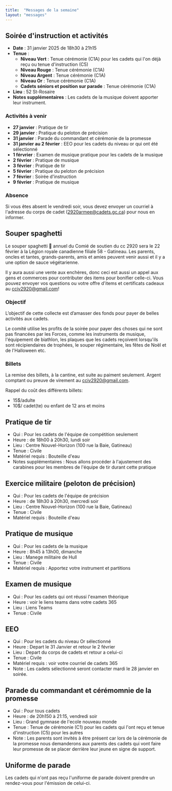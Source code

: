 ```yaml
---
title:  "Messages de la semaine"
layout: "messages"
---
```

 
## Soirée d'instruction et activités

- **Date** : 31 janvier 2025 de 18h30 à 21h15
- **Tenue** :
  - **Niveau Vert** : Tenue  cérémonie (C1A) pour les cadets qui l'on déjà reçu ou tenue d'instruction (C5)
  - **Niveau Rouge** : Tenue  cérémonie (C1A)
  - **Niveau Argent** : Tenue  cérémonie (C1A)
  - **Niveau Or** : Tenue  cérémonie (C1A)
  - **Cadets séniors et position sur parade** : Tenue  cérémonie (C1A)
- **Lieu** : 52 St-Rosaire 
- **Notes supplémentaires** : Les cadets de la musique doivent apporter leur instrument.

### Activités à venir
 
- **27 janvier** : Pratique de tir
- **29 janvier** : Pratique du peloton de précision
- **31 janvier** : Parade du commandant et cérémonie de la promesse
- **31 janvier au 2 février** : EEO pour les cadets du niveau or qui ont été sélectionné
- **1 férvrier** : Examen de musique pratique pour les cadets de la musique
- **2 février** : Pratique de musique
- **3 février** : Pratique de tir
- **5 février** : Pratique du peloton de précision
- **7 février** : Soirée d'instruction
- **9 février** : Pratique de musique


### Absence

Si vous êtes absent le vendredi soir, vous devez envoyer un courriel à l'adresse du corps de cadet (<2920armee@cadets.gc.ca>) pour nous en informer.


## Souper spaghetti

Le souper spaghetti 🍝 annuel du Comié de soutien du cc 2920 sera le 22 février à la Légion royale canadienne filiale 58 - Gatineau. Les parents, oncles et tantes,  grands-parents, amis et amies peuvent venir aussi et il y a une option de sauce végétarienne.

Il y aura aussi une vente aux enchères, donc ceci est aussi un appel aux gens et commerces pour contributer des items pour bonifier celle-ci. Vous pouvez envoyer vos questions ou votre offre d'items et certificats cadeaux au cciv2920@gmail.com!

### Objectif

L’objectif de cette collecte est d’amasser des fonds pour payer de belles activités aux cadets. 

Le comité utilise les profits de la soirée pour payer des choses qui ne sont pas financées par les Forces, comme les instruments de musique, l'équipement de biathlon, les plaques que les cadets reçoivent lorsqu'ils sont récipiendaires de trophées, le souper régimentaire, les fêtes de Noël et de l'Halloween etc.

### Billets

La remise des billets, à la cantine, est suite au paiment seulement. Argent comptant ou preuve de virement au <cciv2920@gmail.com>.

Rappel du coût des différents billets:

- 15$/adulte
- 10$/ cadet(te) ou enfant de 12 ans et moins


## Pratique de tir 

- Qui :  Pour les cadets de l'équipe de compétition seulement
- Heure : de 18h00 à 20h30, lundi soir
- Lieu : Centre Nouvel-Horizon (100 rue la Baie, Gatineau) 
- Tenue : Civile
- Matériel requis : Bouteille d'eau
- Notes supplémentaires : Nous allons procéder à l'ajustement des carabines pour les membres de l'équipe de tir durant cette pratique

## Exercice militaire (peloton de précision)

- Qui :  Pour les cadets de l'équipe de précision
- Heure : de 18h30 à 20h30, mercredi soir
- Lieu : Centre Nouvel-Horizon (100 rue la Baie, Gatineau) 
- Tenue : Civile
- Matériel requis : Bouteille d'eau

## Pratique de musique 

- Qui :  Pour les cadets de la musique
- Heure : 8h45 à 13h00, dimanche
- Lieu : Manege militaire de Hull
- Tenue : Civile 
- Matériel requis : Apportez votre instrument  et partitions

## Examen de musique

- Qui :  Pour les cadets qui ont réussi l'examen théorique
- Heure : voir le liens teams dans votre cadets 365
- Lieu : Liens Teams
- Tenue : Civile 

## EEO

- Qui :  Pour les cadets du niveau Or sélectionné
- Heure : Depart le 31 Janvier et retour le 2 février
- Lieu : Depart du corps de cadets et retour a celui-ci 
- Tenue : Civile
- Matériel requis : voir votre courriel de cadets 365
- Note : Les cadets sélectionné seront contacter mardi le 28 janvier en soirée.

 ## Parade du commandant et cérémomnie de la promesse

 - Qui :  Pour tous cadets 
- Heure : de 20h150 à 21:15, vendredi soir
- Lieu : Grand gymnase de l'ecole nouveau monde
- Tenue : Tenue de cérémonie (C1) pour les cadets qui l'ont reçu et tenue d'instruction (C5)  pour les autres
- Note : Les parents sont invités à être présent car lors de la cérémonie de la promesse nous demanderons aux parents des cadets qui vont faire leur promesse de se placer derrière leur jeune en signe de support.

## Uniforme de parade

Les cadets qui n'ont pas reçu l'uniforme de parade doivent prendre un rendez-vous pour l'émission de celui-ci. 
